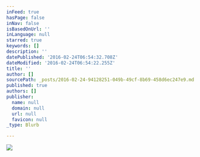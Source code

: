 ```yaml
---
inFeed: true
hasPage: false
inNav: false
isBasedOnUrl: ''
inLanguage: null
starred: true
keywords: []
description: ''
datePublished: '2016-02-24T06:54:32.708Z'
dateModified: '2016-02-24T06:54:22.255Z'
title: ''
author: []
sourcePath: _posts/2016-02-24-94128251-049b-49cf-8b69-458d6ec247e9.md
published: true
authors: []
publisher:
  name: null
  domain: null
  url: null
  favicon: null
_type: Blurb

---
```

![](https://the-grid-user-content.s3-us-west-2.amazonaws.com/5e705402-dde3-479c-ae36-988a901f1b8e.JPG)